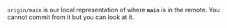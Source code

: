 `origin/main` is our local representation of where **`main`** is in the remote. You cannot commit from it but you can look at it.